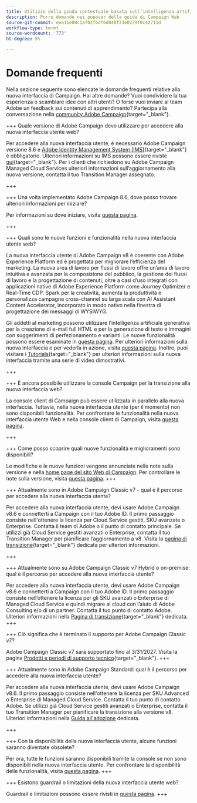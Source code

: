 ```yaml
---
title: Utilizzo della giuda contestuale basata sull’intelligenza artificiale in Campaign Web
description: Porre domande nei popover della guida di Campaign Web
source-git-commit: eea1be08c1af02fbdf6d048f33e0279f0c42711d
workflow-type: tm+mt
source-wordcount: '773'
ht-degree: 5%

---
```



# Domande frequenti

Nella sezione seguente sono elencate le domande frequenti relative alla nuova interfaccia di Campaign. Hai altre domande? Vuoi condividere la tua esperienza o scambiare idee con altri utenti? O forse vuoi inviare al team Adobe un feedback sui contenuti di apprendimento? Partecipa alla conversazione nella [community Adobe Campaign](https://experienceleaguecommunities.adobe.com/t5/adobe-campaign-classic-v7/ct-p/adobe-campaign-classic-community){target="_blank"}.


+++ Quale versione di Adobe Campaign devo utilizzare per accedere alla nuova interfaccia utente web?

Per accedere alla nuova interfaccia utente, è necessario Adobe Campaign versione 8.6 e [Adobe Identity Management System (IMS)](https://helpx.adobe.com/it/enterprise/using/users.html){target="_blank"} è obbligatorio. Ulteriori informazioni su IMS possono essere riviste [qui](https://experienceleague.adobe.com/en/docs/campaign/technotes-ac/tn-new/migrate-users-to-ims){target="_blank"}. Per i clienti che richiedono su Adobe Campaign Managed Cloud Services ulteriori informazioni sull’aggiornamento alla nuova versione, contatta il tuo Transition Manager assegnato.

+++

+++ Una volta implementato Adobe Campaign 8.6, dove posso trovare ulteriori informazioni per iniziare?

Per informazioni su dove iniziare, visita [questa pagina](../get-started/get-started.md).

+++

+++ Quali sono le nuove funzioni e funzionalità nella nuova interfaccia utente web?

La nuova interfaccia utente di Adobe Campaign v8 è coerente con Adobe Experience Platform ed è progettata per migliorare l’efficienza del marketing. La nuova area di lavoro per flussi di lavoro offre un’area di lavoro intuitiva e avanzata per la composizione del pubblico, la gestione dei flussi di lavoro e la progettazione di contenuti, oltre a casi d’uso integrati con applicazioni native di Adobe Experience Platform come Journey Optimizer e Real-Time CDP.  Spark per la creatività, aumenta la produttività e personalizza campagne cross-channel su larga scala con AI Assistant Content Accelerator, incorporato in modo nativo nella finestra di progettazione dei messaggi di WYSIWYG.

Gli addetti al marketing possono utilizzare l’intelligenza artificiale generativa per la creazione di e-mail full HTML e per la generazione di testo e immagini con suggerimenti di perfezionamento e varianti. Le nuove funzionalità possono essere esaminate in [questa pagina](../rn/whats-new.md). Per ulteriori informazioni sulla nuova interfaccia e per vederla in azione, visita [questa pagina](../get-started/user-interface.md). Inoltre, puoi visitare i [Tutorials](https://experienceleague.adobe.com/en/docs/campaign-web-learn/tutorials/overview){target="_blank"} per ulteriori informazioni sulla nuova interfaccia tramite una serie di video dimostrativi.

+++

+++  È ancora possibile utilizzare la console Campaign per la transizione alla nuova interfaccia web?

La console client di Campaign può essere utilizzata in parallelo alla nuova interfaccia. Tuttavia, nella nuova interfaccia utente (per il momento) non sono disponibili funzionalità. Per confrontare le funzionalità nella nuova interfaccia utente Web e nella console client di Campaign, visita [questa pagina](../get-started/capability-matrix.md).

+++

+++ Come posso scoprire quali nuove funzionalità e miglioramenti sono disponibili?

Le modifiche e le nuove funzioni vengono annunciate nelle note sulla versione e nella [home page del sito Web di Campaign](../get-started/user-interface.md#user-interface-home). Per controllare le note sulla versione, visita [questa pagina](../rn/release-notes.md).
+++


+++  Attualmente sono in Adobe Campaign Classic v7 - qual è il percorso per accedere alla nuova interfaccia utente?

Per accedere alla nuova interfaccia utente, devi usare Adobe Campaign v8.6 e connetterti a Campaign con il tuo Adobe ID. Il primo passaggio consiste nell&#39;ottenere la licenza per Cloud Service gestiti, SKU avanzate o Enterprise. Contatta il team di Adobe o il punto di contatto principale. Se utilizzi già Cloud Service gestiti avanzati o Enterprise, contatta il tuo Transition Manager per pianificare l’aggiornamento a v8. Visita la [pagina di transizione](https://experienceleague.adobe.com/en/docs/campaign/campaign-v8/new/v7-to-v8){target="_blank"} dedicata per ulteriori informazioni.

+++

+++  Attualmente sono su Adobe Campaign Classic v7 Hybrid o on-premise: qual è il percorso per accedere alla nuova interfaccia utente?

Per accedere alla nuova interfaccia utente, devi usare Adobe Campaign v8.6 e connetterti a Campaign con il tuo Adobe ID. Il primo passaggio consiste nell’ottenere la licenza per gli SKU avanzati o Enterprise di Managed Cloud Service e quindi migrare al cloud con l’aiuto di Adobe Consulting e/o di un partner. Contatta il tuo punto di contatto Adobe. Ulteriori informazioni nella [Pagina di transizione](https://experienceleague.adobe.com/en/docs/campaign/campaign-v8/new/v7-to-v8){target="_blank"} dedicata.
+++

+++ Ciò significa che è terminato il supporto per Adobe Campaign Classic v7?

Adobe Campaign Classic v7 sarà supportato fino al 3/31/2027. Visita la pagina [Prodotti e periodi di supporto tecnico](https://helpx.adobe.com/support/programs/eol-matrix.html){target="_blank"}.
+++

+++ Attualmente sono in Adobe Campaign Standard: qual è il percorso per accedere alla nuova interfaccia utente?

Per accedere alla nuova interfaccia utente, devi usare Adobe Campaign v8.6. Il primo passaggio consiste nell&#39;ottenere la licenza per SKU Advanced o Enterprise di Managed Cloud Service. Contatta il tuo punto di contatto Adobe. Se utilizzi già Cloud Service gestiti avanzati o Enterprise, contatta il tuo Transition Manager per pianificare la transizione alla versione v8. Ulteriori informazioni nella [Guida all&#39;adozione](../../adoption/home.md) dedicata.

+++


+++ Con la disponibilità della nuova interfaccia utente, alcune funzioni saranno diventate obsolete?

Per ora, tutte le funzioni saranno disponibili tramite la console se non sono disponibili nella nuova interfaccia utente. Per confrontare la disponibilità delle funzionalità, visita [questa pagina](../get-started/capability-matrix.md).
+++


+++ Esistono guardrail o limitazioni della nuova interfaccia utente web?

Guardrail e limitazioni possono essere rivisti in [questa pagina](../get-started/guardrails.md).
+++
